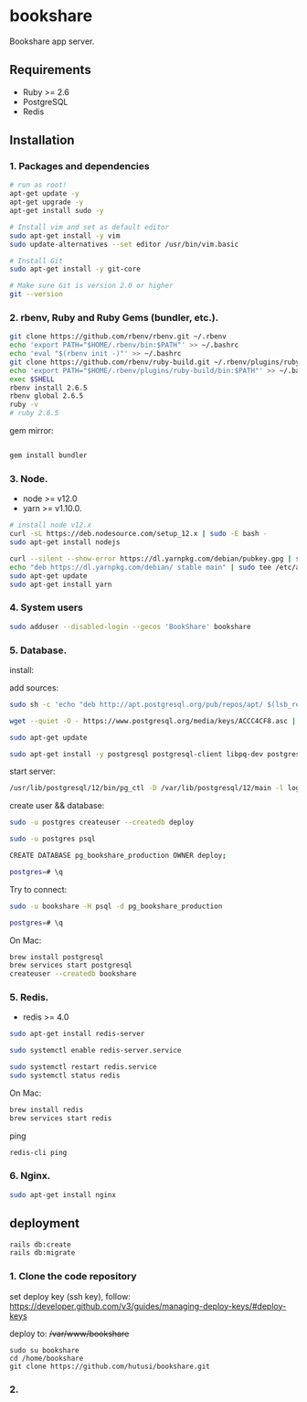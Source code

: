 # bookshare 

Bookshare app server.

## Requirements

* Ruby >= 2.6
* PostgreSQL
* Redis

## Installation

### 1. Packages and dependencies

```sh
# run as root!
apt-get update -y
apt-get upgrade -y
apt-get install sudo -y
```

```sh
# Install vim and set as default editor
sudo apt-get install -y vim
sudo update-alternatives --set editor /usr/bin/vim.basic
```

```sh
# Install Git
sudo apt-get install -y git-core

# Make sure Git is version 2.0 or higher
git --version
```

### 2. rbenv, Ruby and Ruby Gems (bundler, etc.).

```sh
git clone https://github.com/rbenv/rbenv.git ~/.rbenv
echo 'export PATH="$HOME/.rbenv/bin:$PATH"' >> ~/.bashrc
echo 'eval "$(rbenv init -)"' >> ~/.bashrc
git clone https://github.com/rbenv/ruby-build.git ~/.rbenv/plugins/ruby-build
echo 'export PATH="$HOME/.rbenv/plugins/ruby-build/bin:$PATH"' >> ~/.bashrc
exec $SHELL
rbenv install 2.6.5
rbenv global 2.6.5
ruby -v
# ruby 2.6.5
```

gem mirror:

```sh
```

```sh
gem install bundler
```

### 3. Node.

* node >= v12.0
* yarn >= v1.10.0.

```sh
# install node v12.x
curl -sL https://deb.nodesource.com/setup_12.x | sudo -E bash -
sudo apt-get install nodejs

curl --silent --show-error https://dl.yarnpkg.com/debian/pubkey.gpg | sudo apt-key add -
echo "deb https://dl.yarnpkg.com/debian/ stable main" | sudo tee /etc/apt/sources.list.d/yarn.list
sudo apt-get update
sudo apt-get install yarn
```

### 4. System users

```sh
sudo adduser --disabled-login --gecos 'BookShare' bookshare
```

### 5. Database.

install:

add sources:

```sh
sudo sh -c 'echo "deb http://apt.postgresql.org/pub/repos/apt/ $(lsb_release -cs)-pgdg main" > /etc/apt/sources.list.d/pgdg.list'

wget --quiet -O - https://www.postgresql.org/media/keys/ACCC4CF8.asc | sudo apt-key add -

sudo apt-get update
```

```sh
sudo apt-get install -y postgresql postgresql-client libpq-dev postgresql-contrib
```

start server:
```sh
/usr/lib/postgresql/12/bin/pg_ctl -D /var/lib/postgresql/12/main -l logfile start
```

create user && database:

```sh
sudo -u postgres createuser --createdb deploy

sudo -u postgres psql

CREATE DATABASE pg_bookshare_production OWNER deploy;

postgres=# \q
```

Try to connect:

```sh
sudo -u bookshare -H psql -d pg_bookshare_production

postgres=# \q
```

On Mac: 

```sh
brew install postgresql
brew services start postgresql
createuser --createdb bookshare
```

### 5. Redis.

* redis >= 4.0

```sh
sudo apt-get install redis-server

sudo systemctl enable redis-server.service

sudo systemctl restart redis.service
sudo systemctl status redis
```

On Mac: 

```sh
brew install redis
brew services start redis
```

ping 

```sh
redis-cli ping
```

### 6. Nginx.

```sh
sudo apt-get install nginx
```


## deployment

```sh
rails db:create
rails db:migrate
```

### 1. Clone the code repository

set deploy key (ssh key), follow: https://developer.github.com/v3/guides/managing-deploy-keys/#deploy-keys

deploy to: ~~/var/www/bookshare~~

```
sudo su bookshare
cd /home/bookshare
git clone https://github.com/hutusi/bookshare.git
```

### 2. 
